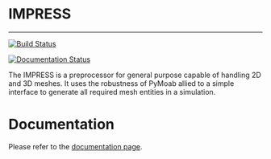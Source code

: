 # IMPRESS
---

[![Build Status](https://travis-ci.org/padmec-reservoir/impress.svg?branch=master)](https://travis-ci.org/padmec-reservoir/impress)

[![Documentation Status](https://readthedocs.org/projects/impress-padmec/badge/?version=latest)](https://impress-padmec.readthedocs.io/en/latest/?badge=latest)

The IMPRESS is a preprocessor for general purpose capable of handling 2D and 3D meshes. It uses the robustness of PyMoab allied to a simple interface to generate all required mesh entities in a simulation.

# Documentation

Please refer to the [documentation page](https://impress-padmec.readthedocs.io/en/latest/).
